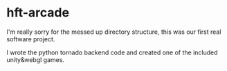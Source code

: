 # hft-arcade
I'm really sorry for the messed up directory structure, this was our first real software project.

I wrote the python tornado backend code and created one of the included unity&webgl games.
